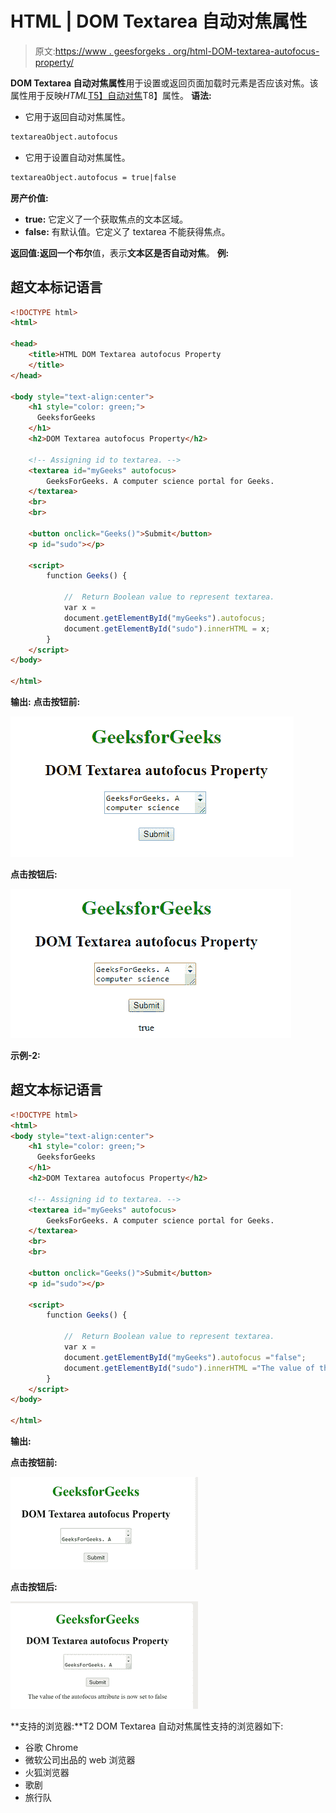 # HTML | DOM Textarea 自动对焦属性

> 原文:[https://www . geesforgeks . org/html-DOM-textarea-autofocus-property/](https://www.geeksforgeeks.org/html-dom-textarea-autofocus-property/)

**DOM Textarea 自动对焦属性**用于设置或返回页面加载时元素是否应该对焦。该属性用于反映*HTML*[T5】自动对焦](https://www.geeksforgeeks.org/?p=260413)T8】属性。
**语法:**

*   它用于返回自动对焦属性。

```html
textareaObject.autofocus
```

*   它用于设置自动对焦属性。

```html
textareaObject.autofocus = true|false
```

**房产价值:**

*   **true:** 它定义了一个获取焦点的文本区域。
*   **false:** 有默认值。它定义了 textarea 不能获得焦点。

**返回值:**返回一个**布尔**值，表示**文本区是否自动对焦**。
**例:**

## 超文本标记语言

```html
<!DOCTYPE html>
<html>

<head>
    <title>HTML DOM Textarea autofocus Property
    </title>
</head>

<body style="text-align:center">
    <h1 style="color: green;">
      GeeksforGeeks
    </h1>
    <h2>DOM Textarea autofocus Property</h2>

    <!-- Assigning id to textarea. -->
    <textarea id="myGeeks" autofocus>
        GeeksForGeeks. A computer science portal for Geeks.
    </textarea>
    <br>
    <br>

    <button onclick="Geeks()">Submit</button>
    <p id="sudo"></p>

    <script>
        function Geeks() {

            //  Return Boolean value to represent textarea.
            var x =
            document.getElementById("myGeeks").autofocus;
            document.getElementById("sudo").innerHTML = x;
        }
    </script>
</body>

</html>
```

**输出:**
**点击按钮前:**

![](img/4e91b71bcadb5fc30a8f350c70bda1e8.png)

**点击按钮后:**

![](img/8a05f826cecb5020d80661e66a5466db.png)

**示例-2:**

## 超文本标记语言

```html
<!DOCTYPE html>
<html>
<body style="text-align:center">
    <h1 style="color: green;">
      GeeksforGeeks
    </h1>
    <h2>DOM Textarea autofocus Property</h2>

    <!-- Assigning id to textarea. -->
    <textarea id="myGeeks" autofocus>
        GeeksForGeeks. A computer science portal for Geeks.
    </textarea>
    <br>
    <br>

    <button onclick="Geeks()">Submit</button>
    <p id="sudo"></p>

    <script>
        function Geeks() {

            //  Return Boolean value to represent textarea.
            var x =
            document.getElementById("myGeeks").autofocus ="false";
            document.getElementById("sudo").innerHTML ="The value of the autofocus attribute is now set to " + x;
        }
    </script>
</body>

</html>
```

**输出:**

**点击按钮前:**

![](img/370e2d4d04fb6bd8e04ddf4442b91820.png)

**点击按钮后:**

![](img/1c17bcacdb58442d081638ba8a52aaec.png)

**支持的浏览器:**T2 DOM Textarea 自动对焦属性支持的浏览器如下:

*   谷歌 Chrome
*   微软公司出品的 web 浏览器
*   火狐浏览器
*   歌剧
*   旅行队